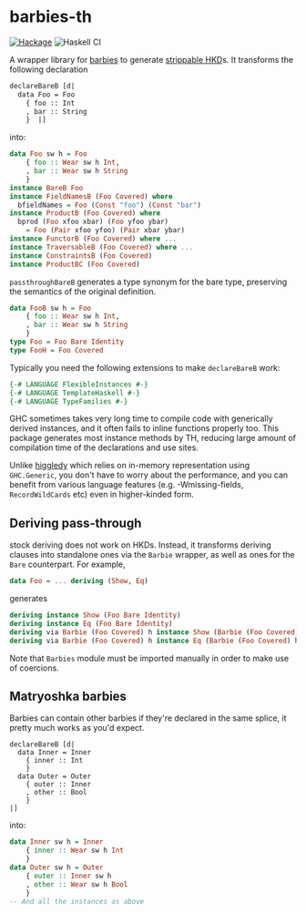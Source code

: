 barbies-th
====

[![Hackage](https://img.shields.io/hackage/v/barbies-th.svg)](https://hackage.haskell.org/package/barbies-th)
![Haskell CI](https://github.com/fumieval/barbies-th/workflows/Haskell%20CI/badge.svg)

A wrapper library for [barbies](http://hackage.haskell.org/package/barbies) to generate [strippable HKD](http://hackage.haskell.org/package/barbies-1.1.3.0/docs/Data-Barbie-Bare.html)s. It transforms the following declaration

```haskell
declareBareB [d|
  data Foo = Foo
    { foo :: Int
    , bar :: String
    }  |]
```

into:

```haskell
data Foo sw h = Foo
    { foo :: Wear sw h Int,
    , bar :: Wear sw h String
    }
instance BareB Foo
instance FieldNamesB (Foo Covered) where
  bfieldNames = Foo (Const "foo") (Const "bar")
instance ProductB (Foo Covered) where
  bprod (Foo xfoo xbar) (Foo yfoo ybar)
    = Foo (Pair xfoo yfoo) (Pair xbar ybar)
instance FunctorB (Foo Covered) where ...
instance TraversableB (Foo Covered) where ...
instance ConstraintsB (Foo Covered)
instance ProductBC (Foo Covered)
```

`passthroughBareB` generates a type synonym for the bare type,
preserving the semantics of the original definition.

```haskell
data FooB sw h = Foo
    { foo :: Wear sw h Int,
    , bar :: Wear sw h String
    }
type Foo = Foo Bare Identity
type FooH = Foo Covered
```

Typically you need the following extensions to make `declareBareB` work:

```haskell
{-# LANGUAGE FlexibleInstances #-}
{-# LANGUAGE TemplateHaskell #-}
{-# LANGUAGE TypeFamilies #-}
```

GHC sometimes takes very long time to compile code with generically derived instances, and it often fails to inline functions properly too. This package generates most instance methods by TH, reducing large amount of compilation time
of the declarations and use sites.

Unlike [higgledy](https://hackage.haskell.org/package/higgledy) which relies on
in-memory representation using `GHC.Generic`, you don't have to worry about the performance, and you can benefit from various language features
(e.g. -Wmissing-fields, `RecordWildCards` etc) even in higher-kinded form.

Deriving pass-through
----

stock deriving does not work on HKDs. Instead, it transforms deriving clauses into standalone ones via the `Barbie` wrapper,
as well as ones for the `Bare` counterpart. For example,

```haskell
data Foo = ... deriving (Show, Eq)
```

generates

```haskell
deriving instance Show (Foo Bare Identity)
deriving instance Eq (Foo Bare Identity)
deriving via Barbie (Foo Covered) h instance Show (Barbie (Foo Covered) h) => Show (Foo Covered h)
deriving via Barbie (Foo Covered) h instance Eq (Barbie (Foo Covered) h) => Eq (Foo Covered h)
```

Note that `Barbies` module must be imported manually in order to make use of coercions.

Matryoshka barbies
----

Barbies can contain other barbies if they're declared in the same splice, it
pretty much works as you'd expect.

```hasklell
declareBareB [d|
  data Inner = Inner
    { inner :: Int
    }
  data Outer = Outer
    { outer :: Inner
    , other :: Bool
    }
|]
```

into:

```haskell
data Inner sw h = Inner
    { inner :: Wear sw h Int
    }
data Outer sw h = Outer
    { outer :: Inner sw h
    , other :: Wear sw h Bool
    }
-- And all the instances as above
```
